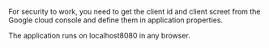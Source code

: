 For security to work, you need to get the client id and client screet from the Google cloud console and define them in application properties.

The application runs on localhost8080 in any browser.

